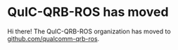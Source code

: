 # QuIC-QRB-ROS has moved

Hi there! The QuIC-QRB-ROS organization has moved to [github.com/qualcomm-qrb-ros](https://github.com/qualcomm-qrb-ros).
